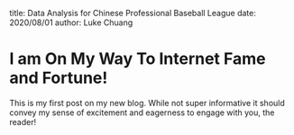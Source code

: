 title: Data Analysis for Chinese Professional Baseball League
date: 2020/08/01
author: Luke Chuang

# I am On My Way To Internet Fame and Fortune!

This is my first post on my new blog. While not super informative it
should convey my sense of excitement and eagerness to engage with you,
the reader!